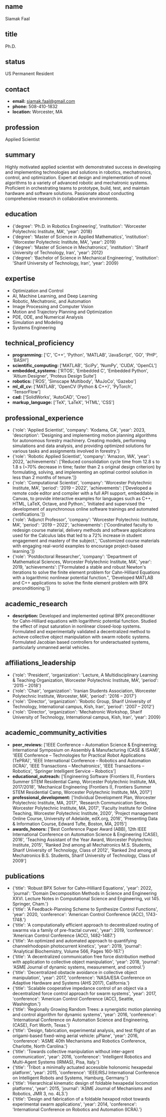 ## name
Siamak Faal

## title
Ph.D.

## status
US Permanent Resident

## contact
- **email:** siamak.faal@gmail.com
- **phone:** 508-410-1832
- **location:** Worcester, MA

## profession
Applied Scientist

## summary
Highly motivated applied scientist with demonstrated success in developing and implementing technologies and solutions in robotics, mechatronics, control, and optimization. Expert at design and implementation of novel algorithms to a variety of advanced robotic and mechatronic systems. Proficient in orchestrating teams to prototype, build, test, and maintain hardware and software solutions. Passionate about conducting comprehensive research in collaborative environments.


## education
- {'degree': 'Ph.D. in Robotics Engineering', 'institution': 'Worcester Polytechnic Institute, MA', 'year': 2018}
- {'degree': 'Master of Science in Applied Mathematics', 'institution': 'Worcester Polytechnic Institute, MA', 'year': 2019}
- {'degree': 'Master of Science in Mechatronics', 'institution': 'Sharif University of Technology, Iran', 'year': 2012}
- {'degree': 'Bachelor of Science in Mechanical Engineering', 'institution': 'Sharif University of Technology, Iran', 'year': 2009}

## expertise
- Optimization and Control
- AI, Machine Learning, and Deep Learning
- Robotic, Mechatronic, and Automation
- Image Processing and Computer Vision
- Motion and Trajectory Planning and Optimization
- PDE, ODE, and Numerical Analysis
- Simulation and Modeling
- Systems Engineering

## technical_proficiency
- **programming:** ['C', 'C++', 'Python', 'MATLAB', 'JavaScript', 'GO', 'PHP', 'BASH']
- **scientific_computing:** ['MATLAB', 'SciPy', 'NumPy', 'CUDA', 'OpenCL']
- **embedded_systems:** ['RTOS', 'Embedded C', 'Embedded Python', 'Altium Designer', 'Proteus Design Suite']
- **robotics:** ['ROS', 'Simscape Multibody', 'MuJoCo', 'Gazebo']
- **ml_dl_cv:** ['MATLAB', 'OpenCV (Python & C++)', 'PyTorch', 'TensorFlow']
- **cad:** ['SolidWorks', 'AutoCAD', 'Creo']
- **markup_language:** ['TeX', 'LaTeX', 'HTML', 'CSS']

## professional_experience
- {'role': 'Applied Scientist', 'company': 'Kodama, CA', 'year': 2023, 'description': 'Designing and implementing motion planning algorithms for autonomous forestry machinery. Creating models, performing simulations and data analysis, and providing optimized solutions for various tasks and assignments involved in forestry.'}
- {'role': 'Robotic Applied Scientist', 'company': 'Amazon, WA', 'year': 2022, 'achievements': ['Reduced consolidation cycle time from 12.8 s to 1.8 s (~70% decrease in time; faster than 2 s original design criterion) by formulating, solving, and implementing an optimal control solution in less than 2 months of tenure.']}
- {'role': 'Computational Scientist', 'company': 'Worcester Polytechnic Institute, MA', 'period': '2019 – 2022', 'achievements': ['Developed a remote code editor and compiler with a full API support, embeddable in Canvas, to provide interactive examples for languages such as C++, HTML, LaTeX, Octave, and Python.', 'Initiated and supervised the development of asynchronous online software trainings and automated certifications.']}
- {'role': 'Adjunct Professor', 'company': 'Worcester Polytechnic Institute, MA', 'period': '2019 – 2022', 'achievements': ['Coordinated faculty to redesign course material, delivery methods and software applications used for the Calculus labs that led to a 72% increase in student engagement and mastery of the subject.', 'Customized course materials with engaging real-world examples to encourage project-based learning.']}
- {'role': 'Postdoctoral Researcher', 'company': 'Department of Mathematical Sciences, Worcester Polytechnic Institute, MA', 'year': 2019, 'achievements': ["Formulated a stable and robust Newton's iterations to solve the finite element problem for Cahn-Hilliard Equations with a logarithmic nonlinear potential function.", 'Developed MATLAB and C++ applications to solve the finite element problem with BPX preconditioning.']}

## academic_research
- **description:** Developed and implemented optimal BPX preconditioner for Cahn-Hilliard equations with logarithmic potential function. Studied the effect of input saturation in nonlinear closed-loop systems. Formulated and experimentally validated a decentralized method to achieve collective object manipulation with swarm robotic systems. Formulated Jacobian based controllers for underactuated systems, particularly unmanned aerial vehicles.


## affiliations_leadership
- {'role': 'President', 'organization': 'Lecture, A Multidisciplinary Learning & Teaching Organization, Worcester Polytechnic Institute, MA', 'period': '2015 – 2018'}
- {'role': 'Chair', 'organization': 'Iranian Students Association, Worcester Polytechnic Institute, Worcester, MA', 'period': '2016 – 2017'}
- {'role': 'Director', 'organization': 'Robotic Group, Sharif University of Technology, International campus, Kish, Iran', 'period': '2007 – 2012'}
- {'role': 'Director', 'organization': 'Mechatronic Workshop, Sharif University of Technology, International campus, Kish, Iran', 'year': 2009}

## academic_community_activities
- **peer_reviews:** ['IEEE Conference – Automation Science & Engineering; International Symposium on Assembly & Manufacturing (CASE & ISAM)', 'IEEE Conference – Technologies for Practical Robot Applications (TePRA)', 'IEEE International Conference – Robotics and Automation (ICRA)', 'IEEE Transactions – Mechatronics', 'IEEE Transactions – Robotics', 'Springer Intelligent Service – Robotics']
- **educational_outreach:** ['Engineering Software (Frontiers II), Frontiers Summer STEM Residential Camp, Worcester Polytechnic Institute, MA, 2017/2018', 'Mechanical Engineering (Frontiers I), Frontiers Summer STEM Residential Camp, Worcester Polytechnic Institute, MA, 2017']
- **professional_development:** ['Individual Development Plan, Worcester Polytechnic Institute, MA, 2017', 'Research Communication Series, Worcester Polytechnic Institute, MA, 2017', 'Faculty Institute for Online Teaching, Worcester Polytechnic Institute, 2020', 'Project management Online Course, University of Adelaide, edX.org, 2016', 'Presenting Data & Information Course, Edward Tufte, Boston, MA, 2015']
- **awards_honors:** ['Best Conference Paper Award (ABB), 12th IEEE International Conference on Automation Science & Engineering (CASE), 2016', 'Teaching Assistant of the Year Award, Worcester Polytechnic Institute, 2015', 'Ranked 2nd among all Mechatronics M.S. Students, Sharif University of Technology, Class of 2012', 'Ranked 2nd among all Mechatronics B.S. Students, Sharif University of Technology, Class of 2009']

## publications
- {'title': 'Robust BPX Solver for Cahn–Hilliard Equations', 'year': 2022, 'journal': 'Domain Decomposition Methods in Science and Engineering XXVI. Lecture Notes in Computational Science and Engineering, vol 145. Springer, Cham.'}
- {'title': 'A Feedback-Planning Scheme to Synthesize Control Functions', 'year': 2020, 'conference': 'American Control Conference (ACC), 1743-1748.'}
- {'title': 'A computationally efficient approach to decentralized routing of swarms via a family of pre-fractal curves', 'year': 2019, 'conference': 'American Control Conference (ACC), 1482-1487.'}
- {'title': 'An optimized and automated approach to quantifying channelrhodopsin photocurrent kinetics', 'year': 2019, 'journal': 'Analytical Biochemistry, Volume 566, Pages 160-167.'}
- {'title': 'A decentralized communication free force distribution method with application to collective object manipulation', 'year': 2018, 'journal': 'ASME Journal of dynamic systems, measurement, and control.'}
- {'title': 'Decentralized obstacle avoidance in collective object manipulation', 'year': 2017, 'conference': 'NASA/ESA Conference on Adaptive Hardware and Systems (AHS 2017), California.'}
- {'title': 'Scalable cooperative impedance control of an object via a decentralized force control approach for swarm systems', 'year': 2017, 'conference': 'American Control Conference (ACC), Seattle, Washington.'}
- {'title': 'Regionally Growing Random Trees: a synergistic motion planning and control algorithm for dynamic systems', 'year': 2016, 'conference': 'International Conference on Automation Science and Engineering, (CASE), Fort Worth, Texas.'}
- {'title': 'Design, fabrication, experimental analysis, and test flight of an origami-based fixed-wing aerial vehicle: µPlane', 'year': 2016, 'conference': 'ASME 40th Mechanisms and Robotics Conference, Charlotte, North Carolina.'}
- {'title': 'Towards collective manipulation without inter-agent communication', 'year': 2016, 'conference': 'Intelligent Robotics and Multi-Agent Systems (IRMAS), Pisa, Italy.'}
- {'title': 'Tribot: a minimally actuated accessible holonomic hexapedal platform', 'year': 2015, 'conference': 'IEEE/RSJ International Conference on Intelligent Robots and Systems, Hamburg, Germany.'}
- {'title': 'Hierarchical kinematic design of foldable hexapedal locomotion platforms', 'year': 2015, 'journal': 'ASME Journal of Mechanisms and Robotics, JMR 3, no. 4L3.'}
- {'title': 'Design and fabrication of a foldable hexapod robot towards experimental swarm applications', 'year': 2014, 'conference': 'International Conference on Robotics and Automation (ICRA).'}
